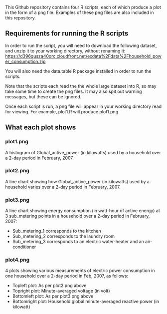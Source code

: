 This Github repository contains four R scripts, each of which produce a plot in the form of a png file. Examples of these png files are also included in this repository.

## Requirements for running the R scripts 
In order to run the script, you will need to download the following dataset, and unzip it to your working directory, without renaming it: https://d396qusza40orc.cloudfront.net/exdata%2Fdata%2Fhousehold_power_consumption.zip

You will also need the data.table R package installed in order to run the scripts.

Note that the scripts each read the the whole large dataset into R, so may take some time to create the png files. It may also spit out warning messages, but these can be ignored. 

Once each script is run, a png file will appear in your working directory read for viewing. For example, plot1.R will produce plot1.png.

## What each plot shows

### plot1.png
A histogram of Global_active_power (in kilowatts) used by a household over a 2-day period in February, 2007.

### plot2.png
A line chart showing how Global_active_power (in kilowatts) used by a household varies over a 2-day period in February, 2007.

### plot3.png
A line chart showing energy consumption (in watt-hour of active energy) at 3 sub_metering points in a household over a 2-day period in February, 2007:

* Sub_metering_1 corresponds to the kitchen  
* Sub_metering_2 corresponds to the laundry room  
* Sub_metering_3 corresponds to an electric water-heater and an air-conditioner   

### plot4.png
4 plots showing various measurements of electric power consumption in one household over a 2-day period in Feb, 2007, as follows:

* Topleft plot: As per plot2.png above  
* Topright plot: Minute-averaged voltage (in volt)  
* Bottomleft plot: As per plot3.png above  
* Bottomright plot: Household global minute-averaged reactive power (in kilowatt)